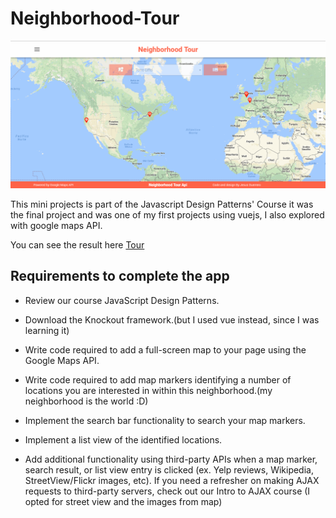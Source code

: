 
# Neighborhood-Tour

![tour app](assets/img/tour.png)

This mini projects is part of the Javascript Design Patterns' Course
it was the final project and was one of my first projects using vuejs, I also explored 
with google maps API.


You can see the result here
[Tour](https://jesusantguerrero.com/neighborhood-tour/)

## Requirements to complete the app

- Review our course JavaScript Design Patterns.

- Download the Knockout framework.(but I used vue instead, since I was learning it)

- Write code required to add a full-screen map to your page using the Google Maps API.

- Write code required to add map markers identifying a number of locations you are interested in within this neighborhood.(my neighborhood is the world :D)

- Implement the search bar functionality to search your map markers.

- Implement a list view of the identified locations.

- Add additional functionality using third-party APIs when a map marker, search result, or list view entry is clicked (ex. Yelp reviews, Wikipedia, StreetView/Flickr images, etc). If you need a refresher on making AJAX requests to third-party servers, check out our Intro to AJAX course (I opted for street view and the images from map)

